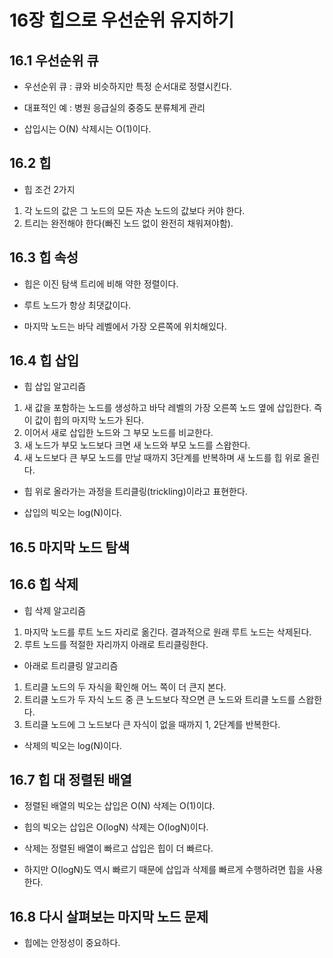 # 16장 힙으로 우선순위 유지하기

## 16.1 우선순위 큐

- 우선순위 큐 : 큐와 비슷하지만 특정 순서대로 정렬시킨다.

- 대표적인 예 : 병원 응급실의 중증도 분류체게 관리

- 삽입시는 O(N) 삭제시는 O(1)이다.

## 16.2 힙

- 힙 조건 2가지

1. 각 노드의 값은 그 노드의 모든 자손 노드의 값보다 커야 한다.
2. 트리는 완전해야 한다(빠진 노드 없이 완전히 채워져야함).

## 16.3 힙 속성

- 힙은 이진 탐색 트리에 비해 약한 정렬이다.

- 루트 노드가 항상 최댓값이다.

- 마지막 노드는 바닥 레벨에서 가장 오른쪽에 위치해있다.

## 16.4 힙 삽입

- 힙 삽입 알고리즘

1. 새 값을 포함하는 노드를 생성하고 바닥 레벨의 가장 오른쪽 노드 옆에 삽입한다. 즉 이 값이 힙의 마지막 노드가 된다.
2. 이어서 새로 삽입한 노드와 그 부모 노드를 비교한다.
3. 새 노드가 부모 노드보다 크면 새 노드와 부모 노드를 스왑한다.
4. 새 노드보다 큰 부모 노드를 만날 때까지 3단계를 반복하며 새 노드를 힙 위로 올린다.

- 힙 위로 올라가는 과정을 트리클링(trickling)이라고 표현한다.

- 삽입의 빅오는 log(N)이다.

## 16.5 마지막 노드 탐색

## 16.6 힙 삭제

- 힙 삭제 알고리즘

1. 마지막 노드를 루트 노드 자리로 옮긴다. 결과적으로 원래 루트 노드는 삭제된다.
2. 루트 노드를 적절한 자리까지 아래로 트리클링한다.

- 아래로 트리클링 알고리즘

1. 트리클 노드의 두 자식을 확인해 어느 쪽이 더 큰지 본다.
2. 트리클 노드가 두 자식 노드 중 큰 노드보다 작으면 큰 노드와 트리클 노드를 스왑한다.
3. 트리클 노드에 그 노드보다 큰 자식이 없을 때까지 1, 2단계를 반복한다.

- 삭제의 빅오는 log(N)이다.

## 16.7 힙 대 정렬된 배열

- 정렬된 배열의 빅오는 삽입은 O(N) 삭제는 O(1)이댜.

- 힙의 빅오는 삽입은 O(logN) 삭제는 O(logN)이다.

- 삭제는 정렬된 배열이 빠르고 삽입은 힙이 더 빠르다.

- 하지만 O(logN)도 역시 빠르기 때문에 삽입과 삭제를 빠르게 수행하려면 힙을 사용한다.

## 16.8 다시 살펴보는 마지막 노드 문제

- 힙에는 안정성이 중요하다.
